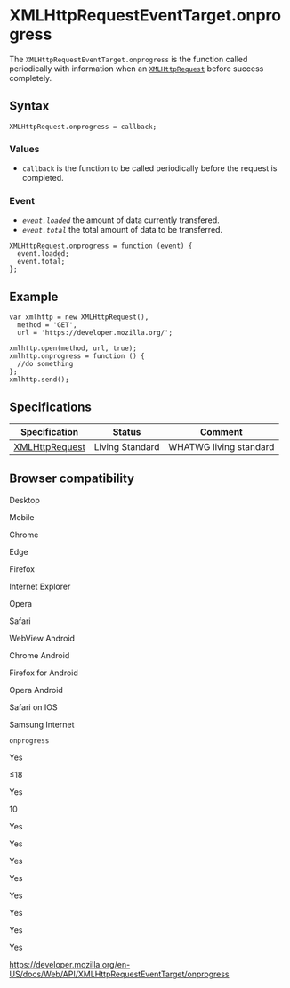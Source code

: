 XMLHttpRequestEventTarget.onprogress
====================================

The `XMLHttpRequestEventTarget.onprogress` is the function called periodically with information when an [`XMLHttpRequest`](../xmlhttprequest) before success completely.

Syntax
------

    XMLHttpRequest.onprogress = callback;

### Values

-   `callback` is the function to be called periodically before the request is completed.

### Event

-   *`event.loaded`* the amount of data currently transfered.
-   *`event.total`* the total amount of data to be transferred.

<!-- -->

    XMLHttpRequest.onprogress = function (event) {
      event.loaded;
      event.total;
    };

Example
-------

    var xmlhttp = new XMLHttpRequest(),
      method = 'GET',
      url = 'https://developer.mozilla.org/';

    xmlhttp.open(method, url, true);
    xmlhttp.onprogress = function () {
      //do something
    };
    xmlhttp.send();

Specifications
--------------

<table><thead><tr class="header"><th>Specification</th><th>Status</th><th>Comment</th></tr></thead><tbody><tr class="odd"><td><a href="https://xhr.spec.whatwg.org/#handler-xhr-onload">XMLHttpRequest</a></td><td><span class="spec-living">Living Standard</span></td><td>WHATWG living standard</td></tr></tbody></table>

Browser compatibility
---------------------

Desktop

Mobile

Chrome

Edge

Firefox

Internet Explorer

Opera

Safari

WebView Android

Chrome Android

Firefox for Android

Opera Android

Safari on IOS

Samsung Internet

`onprogress`

Yes

≤18

Yes

10

Yes

Yes

Yes

Yes

Yes

Yes

Yes

Yes

<a href="https://developer.mozilla.org/en-US/docs/Web/API/XMLHttpRequestEventTarget/onprogress" class="_attribution-link">https://developer.mozilla.org/en-US/docs/Web/API/XMLHttpRequestEventTarget/onprogress</a>
